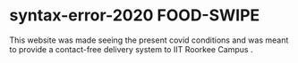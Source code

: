 # syntax-error-2020 FOOD-SWIPE
This website was made seeing the present covid conditions and was meant to provide a contact-free delivery system to IIT Roorkee Campus .
